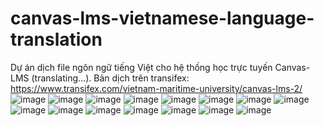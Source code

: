 # canvas-lms-vietnamese-language-translation
Dự án dịch file ngôn ngữ tiếng Việt cho hệ thống học trực tuyến Canvas-LMS (translating...).
Bản dịch trên transifex: https://www.transifex.com/vietnam-maritime-university/canvas-lms-2/
![image](https://user-images.githubusercontent.com/15527533/125020994-00f13c00-e0a4-11eb-91a5-d59318c590e7.png)
![image](https://user-images.githubusercontent.com/15527533/125021007-077fb380-e0a4-11eb-9b96-9b0e5865c089.png)
![image](https://user-images.githubusercontent.com/15527533/125021018-0babd100-e0a4-11eb-96f9-9ae5a47ef7c1.png)
![image](https://user-images.githubusercontent.com/15527533/125021027-0f3f5800-e0a4-11eb-9c56-c86f83032054.png)
![image](https://user-images.githubusercontent.com/15527533/125021031-136b7580-e0a4-11eb-9a50-f6c3f56914bf.png)
![image](https://user-images.githubusercontent.com/15527533/125021042-18302980-e0a4-11eb-8980-9d3b995279df.png)
![image](https://user-images.githubusercontent.com/15527533/125021052-1c5c4700-e0a4-11eb-90b2-700584e0a039.png)
![image](https://user-images.githubusercontent.com/15527533/125021060-20886480-e0a4-11eb-8369-e74692e652b4.png)
![image](https://user-images.githubusercontent.com/15527533/125021069-23835500-e0a4-11eb-9f2a-7a336d8a4bce.png)
![image](https://user-images.githubusercontent.com/15527533/125021075-28480900-e0a4-11eb-82b8-65a226b847db.png)
![image](https://user-images.githubusercontent.com/15527533/125021083-2b42f980-e0a4-11eb-9e0f-a30c55a943c2.png)
![image](https://user-images.githubusercontent.com/15527533/125021090-2e3dea00-e0a4-11eb-9b62-54a68791e816.png)
![image](https://user-images.githubusercontent.com/15527533/125021097-3138da80-e0a4-11eb-9653-c877a6146687.png)
![image](https://user-images.githubusercontent.com/15527533/125021108-3433cb00-e0a4-11eb-87c4-b92620026af4.png)
![image](https://user-images.githubusercontent.com/15527533/125021117-385fe880-e0a4-11eb-8be4-9bdc65fb7af6.png)
